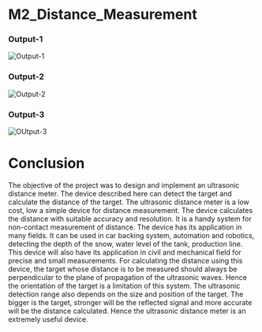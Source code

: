 # M2_Distance_Measurement


### Output-1

![Output-1](https://user-images.githubusercontent.com/97964755/164712387-b70ddffa-341b-4e0b-b786-e3051329ed18.png)


### Output-2

![Output-2](https://user-images.githubusercontent.com/97964755/164712493-7e380a3e-ca12-4527-bc85-dba1f4e99a21.png)


### Output-3

![OUtput-3](https://user-images.githubusercontent.com/97964755/164712565-7be8e024-fa26-40a1-a336-b7df00f3933e.png)




# Conclusion
The objective of the project was to design and implement an ultrasonic distance meter. The device described here can detect the 
target and calculate the distance of the target. The ultrasonic distance meter is a low cost, low a simple device for distance 
measurement. The device calculates the distance with suitable accuracy and resolution. It is a handy system for non-contact 
measurement of distance. The device has its application in many fields. It can be used in car backing system, automation and 
robotics, detecting the depth of the snow, water level of the tank, production line. This device will also have its application in civil 
and mechanical field for precise and small measurements.
For calculating the distance using this device, the target whose distance is to be measured should always be perpendicular 
to the plane of propagation of the ultrasonic waves. Hence the orientation of the target is a limitation of this system. The ultrasonic 
detection range also depends on the size and position of the target. The bigger is the target, stronger will be the reflected signal 
and more accurate will be the distance calculated. Hence the ultrasonic distance meter is an extremely useful device.
